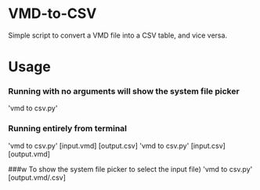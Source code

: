 # VMD-to-CSV
Simple script to convert a VMD file into a CSV table, and vice versa. 

# Usage
### Running with no arguments will show the system file picker
'vmd to csv.py'

### Running entirely from terminal
'vmd to csv.py' [input.vmd] [output.csv]
'vmd to csv.py' [input.csv] [output.vmd]

###w To show the system file picker to select the input file) 
'vmd to csv.py' [output.vmd/.csv]   
